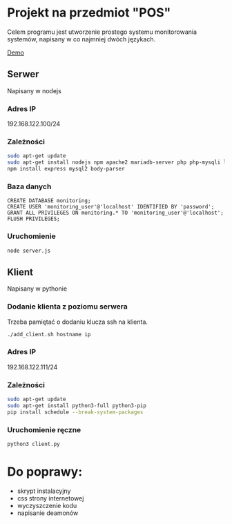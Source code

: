 # Projekt na przedmiot "POS"

Celem programu jest utworzenie prostego systemu monitorowania systemów, napisany w co najmniej dwóch językach. 

[Demo](https://pow.mycka.net/)

## Serwer
Napisany w nodejs

### Adres IP
192.168.122.100/24

### Zależności
```bash
sudo apt-get update
sudo apt-get install nodejs npm apache2 mariadb-server php php-mysqli libapache2-mod-php
npm install express mysql2 body-parser
```
### Baza danych

```mysql
CREATE DATABASE monitoring;
CREATE USER 'monitoring_user'@'localhost' IDENTIFIED BY 'password';
GRANT ALL PRIVILEGES ON monitoring.* TO 'monitoring_user'@'localhost';
FLUSH PRIVILEGES;
```

### Uruchomienie
```bash
node server.js
```

## Klient
Napisany w pythonie

### Dodanie klienta z poziomu serwera
Trzeba pamiętać o dodaniu klucza ssh na klienta. 
```bash
./add_client.sh hostname ip
```

### Adres IP
192.168.122.111/24

### Zależności
```bash
sudo apt-get update
sudo apt-get install python3-full python3-pip
pip install schedule --break-system-packages
```

### Uruchomienie ręczne
```bash
python3 client.py
```

# Do poprawy:
- skrypt instalacyjny
- css strony internetowej
- wyczyszczenie kodu
- napisanie deamonów
